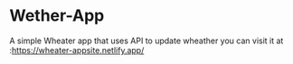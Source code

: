 ﻿# Wether-App
A simple Wheater app that uses API to update wheather you can visit it at :https://wheater-appsite.netlify.app/
